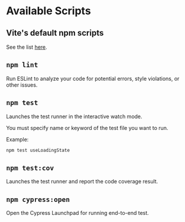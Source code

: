 # Available Scripts

## Vite's default npm scripts

See the list [here](https://vitejs.dev/guide/#command-line-interface).

## `npm lint`

Run ESLint to analyze your code for potential errors, style violations, or other issues.

## `npm test`

Launches the test runner in the interactive watch mode.

You must specify name or keyword of the test file
you want to run.

Example:

```sh
npm test useLoadingState
```

## `npm test:cov`

Launches the test runner and report the code coverage result.


## `npm cypress:open`

Open the Cypress Launchpad for running end-to-end test.